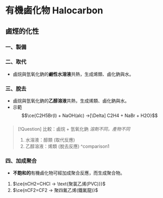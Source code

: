 # 有機鹵化物 Halocarbon
## 鹵烴的化性
### 一、製備
### 二、取代
- 鹵烷與氫氧化鈉的**鹼性水溶液**共熱，生成烯類、鹵化鈉與水。
### 三、脫去
- 鹵烷與氫氧化鈉的**乙醇溶液**共熱，生成烯類、鹵化鈉與水。
- 示範 $$\ce{C2H5Br(l) + NaOH(alc) ->[\Delta] C2H4 + NaBr + H2O}$$
###
> [!Question] 比較：鹵烷 + 氫氧化鈉
> *溶劑不同，產物不同*
> 1. 水溶液：醇類 (取代反應)
> 2. 乙醇溶液：烯類 (脫去反應)
^comparison1
### 四、加成聚合
- **不飽和的**有機鹵化物可經加成聚合反應，而生成聚合物。
1. $\ce{nCH2=CHCl -> \text{聚氯乙烯(PVC)}}$
2. $\ce{nCF2=CF2 -> 聚四氟乙烯(鐵氟龍)}$
